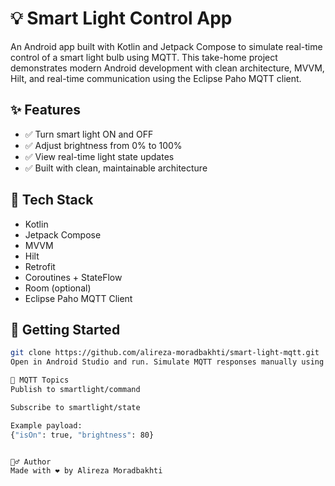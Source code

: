 # 💡 Smart Light Control App

An Android app built with Kotlin and Jetpack Compose to simulate real-time control of a smart light bulb using MQTT. This take-home project demonstrates modern Android development with clean architecture, MVVM, Hilt, and real-time communication using the Eclipse Paho MQTT client.

## ✨ Features

- ✅ Turn smart light ON and OFF
- ✅ Adjust brightness from 0% to 100%
- ✅ View real-time light state updates
- ✅ Built with clean, maintainable architecture

## 🔧 Tech Stack

- Kotlin
- Jetpack Compose
- MVVM
- Hilt
- Retrofit
- Coroutines + StateFlow
- Room (optional)
- Eclipse Paho MQTT Client

## 🚀 Getting Started

```bash
git clone https://github.com/alireza-moradbakhti/smart-light-mqtt.git
Open in Android Studio and run. Simulate MQTT responses manually using tools like MQTT Explorer.

🔄 MQTT Topics
Publish to smartlight/command

Subscribe to smartlight/state

Example payload:
{"isOn": true, "brightness": 80}


🙋‍♂️ Author
Made with ❤️ by Alireza Moradbakhti
